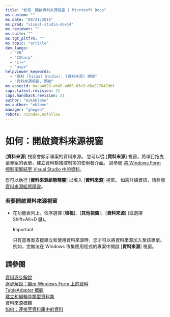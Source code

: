 ```yaml
---
title: "如何：開啟資料來源視窗 | Microsoft Docs"
ms.custom: ""
ms.date: "09/21/2016"
ms.prod: "visual-studio-dev14"
ms.reviewer: ""
ms.suite: ""
ms.tgt_pltfrm: ""
ms.topic: "article"
dev_langs: 
  - "VB"
  - "CSharp"
  - "C++"
  - "aspx"
helpviewer_keywords: 
  - "資料 [Visual Studio], [資料來源] 視窗"
  - "資料來源視窗, 開啟"
ms.assetid: baca4d29-ab45-4d68-83e3-d8a227847dbf
caps.latest.revision: 21
caps.handback.revision: 21
author: "mikeblome"
ms.author: "mblome"
manager: "ghogen"
robots: noindex,nofollow
---
```

# 如何：開啟資料來源視窗
\[**資料來源**\] 視窗會顯示專案的資料來源。  您可以從 \[**資料來源**\] 視窗，將項目拖曳至專案的表單，建立資料繫結控制項的使用者介面。  請參閱 [將 Windows Form 控制項繫結至 Visual Studio 中的資料](../data-tools/bind-windows-forms-controls-to-data-in-visual-studio.md)。  
  
 您可以執行 \[**資料來源組態精靈**\] 以填入 \[**資料來源**\] 視窗。  如需詳細資訊，請參閱[資料來源組態精靈](../data-tools/media/data-source-configuration-wizard.png)。  
  
### 若要開啟資料來源視窗  
  
-   在功能表列上，依序選擇 \[**檢視**\]、\[**其他視窗**\]、\[**資料來源**\] \(或選擇 Shift\+Alt\+D 鍵\)。  
  
    > [!IMPORTANT]
    >  只有當專案支援建立和使用資料來源時，您才可以將資料來源加入至該專案。  例如，您無法在 Windows 市集應用程式的專案中開啟 \[**資料來源**\] 視窗。  
  
## 請參閱  
 [資料逐步解說](../Topic/Data%20Walkthroughs.md)   
 [逐步解說：顯示 Windows Form 上的資料](../data-tools/walkthrough-displaying-data-on-a-windows-form.md)   
 [TableAdapter 概觀](../data-tools/tableadapter-overview.md)   
 [建立和編輯具類型資料集](../data-tools/creating-and-editing-typed-datasets.md)   
 [資料來源概觀](../data-tools/add-new-data-sources.md)   
 [如何：連接至資料庫中的資料](../data-tools/how-to-connect-to-data-in-a-database.md)